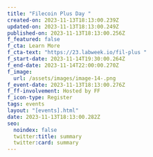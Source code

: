 ```yaml
---
title: "Filecoin Plus Day "
created-on: 2023-11-13T18:13:00.239Z
updated-on: 2023-11-13T18:13:00.249Z
published-on: 2023-11-13T18:13:00.256Z
f_featured: false
f_cta: Learn More
f_cta-text: "https://23.labweek.io/fil-plus "
f_start-date: 2023-11-14T19:30:00.264Z
f_end-date: 2023-11-14T22:00:00.270Z
f_image:
  url: /assets/images/image-14-.png
f_event-date: 2023-11-13T18:13:00.276Z
f_ff-involvement: Hosted by FF
f_icon-type: Register
tags: events
layout: "[events].html"
date: 2023-11-13T18:13:00.282Z
seo:
  noindex: false
  twitter:title: summary
  twitter:card: summary
---
```

